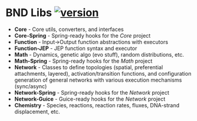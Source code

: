 # BND Libs [![version](https://img.shields.io/badge/version-0.7.1-green.svg)](https://peterbanda.net)

* **Core** - Core utils, converters, and interfaces
* **Core-Spring** - Spring-ready hooks for the _Core_ project
* **Function** - Input->Output function abstractions with executors 
* **Function-JEP** - JEP function syntax and executor
* **Math** - Dynamics, genetic algo (evo stuff), random distributions, etc.
* **Math-Spring** - Spring-ready hooks for the _Math_ project
* **Network** - Classes to define topologies (spatial, preferential attachments, layered), activation/transition functions, and configuration generation of general networks with various execution mechanisms (sync/async)
* **Network-Spring** - Spring-ready hooks for the _Network_ project
* **Network-Guice** - Guice-ready hooks for the _Network_ project
* **Chemistry** - Species, reactions, reaction rates, fluxes, DNA-strand displacement, etc.
